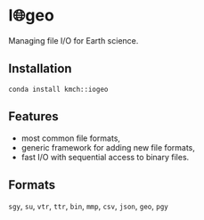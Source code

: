 # I🌐geo
Managing file I/O for Earth science.

## Installation
`conda install kmch::iogeo`

## Features
- most common file formats,
- generic framework for adding new file formats,
- fast I/O with sequential access to binary files.

## Formats
`sgy`, `su`, `vtr`, `ttr`, `bin`, `mmp`, `csv`, `json`, `geo`, `pgy`
